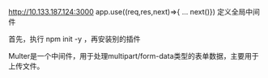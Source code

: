 http://10.133.187.124:3000
app.use((req,res,next)=>{ ... next()})  定义全局中间件

首先，执行 npm init -y ，再安装别的插件

Multer是一个中间件，用于处理multipart/form-data类型的表单数据，主要用于上传文件。